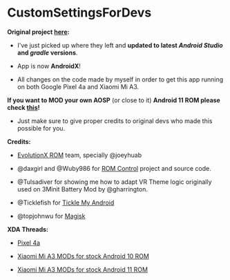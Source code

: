 # CustomSettingsForDevs

**Original project [here](https://forum.xda-developers.com/t/app-code-project-5-0-rom-control-app-for-devs.3146567/):**


- I've just picked up where they left and **updated to latest _Android Studio_ and _gradle_ versions**.

- App is now **AndroidX**!

- All changes on the code made by myself in order to get this app running on both Google Pixel 4a and Xiaomi Mi A3.




**If you want to MOD your own AOSP** (or close to it) **Android 11 ROM please check [this](https://github.com/ElTifo/CustomSettingsForDevs/tree/MiA3/app/src/mods)!**


- Just make sure to give proper credits to original devs who made this possible for you.




**Credits:**


- [EvolutionX ROM](https://github.com/Evolution-X) team, specially @joeyhuab

- @daxgirl and @Wuby986 for [ROM Control](https://forum.xda-developers.com/t/app-code-project-5-0-rom-control-app-for-devs.3146567/) project and source code.

- @Tulsadiver for showing me how to adapt VR Theme logic originally used on 3Minit Battery Mod by @gharrington.

- @Ticklefish for [Tickle My Android](https://forum.xda-developers.com/t/tool-tickle-my-android-decompile-recompile-with-ease.1633333/)

- @topjohnwu for [Magisk](https://forum.xda-developers.com/t/magisk-the-magic-mask-for-android.3473445/)




**XDA Threads:**


- [Pixel 4a](https://forum.xda-developers.com/t/addon-features-for-pixel-4-devices-and-exclusive-features-for-pixel-4a.4215069/)


- [Xiaomi Mi A3 MODs for stock Android 10 ROM](https://forum.xda-developers.com/t/mod-app-root-magisk-mia3-mods-for-stock-android-10-rom.4193461/)


- [Xiaomi Mi A3 MODs for stock Android 11 ROM](https://forum.xda-developers.com/t/theme-root-magisk-android-11-pixel-theme-for-aosp-roms-and-mods-for-stock-rom.4181849/)
